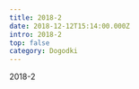 ```yaml
---
title: 2018-2
date: 2018-12-12T15:14:00.000Z
intro: 2018-2
top: false
category: Dogodki
---
```

2018-2
